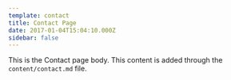 ```yaml
---
template: contact
title: Contact Page
date: 2017-01-04T15:04:10.000Z
sidebar: false
---
```


This is the Contact page body.
This content is added through the `content/contact.md` file.
